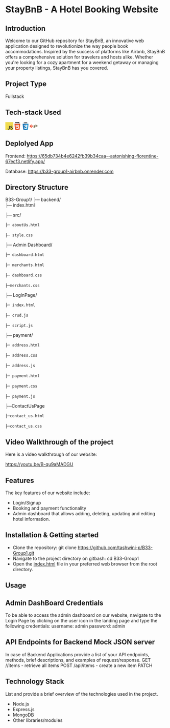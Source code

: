 # StayBnB - A Hotel Booking Website

## Introduction
Welcome to our GitHub repository for StayBnB, an innovative web application designed to revolutionize the way people book accommodations. Inspired by the success of platforms like Airbnb, StayBnB offers a comprehensive solution for travelers and hosts alike. Whether you're looking for a cozy apartment for a weekend getaway or managing your property listings, StayBnB has you covered.

## Project Type
Fullstack

## Tech-stack Used
<div Style="display:flex;">
   <img style="width:5%;height:5%;"src="https://github.com/Alipakkr/Project-quasar-7896/blob/main/javascript.png">
   <img style="width:5%;height:5%;"src="https://github.com/Alipakkr/Project-quasar-7896/blob/main/html.png">
    <img style="width:5%;height:5%;"src="https://github.com/Alipakkr/Project-quasar-7896/blob/main/css.png">
    <img style="width:5%;height:5%;"src="https://github.com/Alipakkr/Project-quasar-7896/blob/main/git.png">
</div>

## Deplolyed App
Frontend: https://65db734b4e6242fb39b34caa--astonishing-florentine-67ecf3.netlify.app/

Database: https://b33-group1-airbnb.onrender.com

## Directory Structure
B33-Group1/
├─ backend/ <br>
├─ index.html

├─ src/

    ├─ aboutUs.html
    
    ├─ style.css
    
├─ Admin Dashboard/

    ├─ dashboard.html
    
    ├─ merchants.html
    
    ├─ dashboard.css
    
    ├─merchants.css
    
├─ LoginPage/

    ├─ index.html
    
    ├─ crud.js

    ├─ script.js
    
├─ payment/

    ├─ address.html
    
    ├─ address.css
    
    ├─ address.js
    
    ├─ payment.html
    
    ├─ payment.css
    
    ├─ payment.js
    
├─ContactUsPage

    ├─contact_us.html
    
    ├─contact_us.css
    

## Video Walkthrough of the project
Here is a video walkthrough of our website:

https://youtu.be/B-qu9aMADGU

## Features
The key features of our website include:
- Login/Signup
- Booking and payment functionality
- Admin dashboard that allows adding, deleting, updating and editing hotel information.

## Installation & Getting started
- Clone the repository: git clone <a href="https://github.com/tashwini-p/B33-Group1.git">https://github.com/tashwini-p/B33-Group1.git</a>
- Navigate to the project directory on gitbash: cd B33-Group1
- Open the <a href="index.html">index.html</a> file in your preferred web browser from the root directory.

## Usage


## Admin DashBoard Credentials
To be able to access the admin dashboard on our website, navigate to the Login Page by clicking on the user icon in the landing page and type the following credentials:
username: admin
password: admin

## API Endpoints for Backend Mock JSON server
In case of Backend Applications provide a list of your API endpoints, methods, brief descriptions, and examples of request/response.
GET //items - retrieve all items
POST /api/items - create a new item
PATCH



## Technology Stack
List and provide a brief overview of the technologies used in the project.

- Node.js
- Express.js
- MongoDB
- Other libraries/modules
